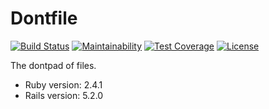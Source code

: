 # Dontfile
[![Build Status](https://travis-ci.org/MatheusRich/dontfile.svg?branch=master)](https://travis-ci.org/MatheusRich/dontfile)
[![Maintainability](https://api.codeclimate.com/v1/badges/786863e9b71eab0a50e9/maintainability)](https://codeclimate.com/github/MatheusRich/dontfile/maintainability)
[![Test Coverage](https://api.codeclimate.com/v1/badges/786863e9b71eab0a50e9/test_coverage)](https://codeclimate.com/github/MatheusRich/dontfile/test_coverage)
[![License](https://img.shields.io/badge/license-MIT-blue.svg)](https://github.com/MatheusRich/dontfile/blob/master/LICENSE)

The dontpad of files.

* Ruby version: 2.4.1
* Rails version: 5.2.0

